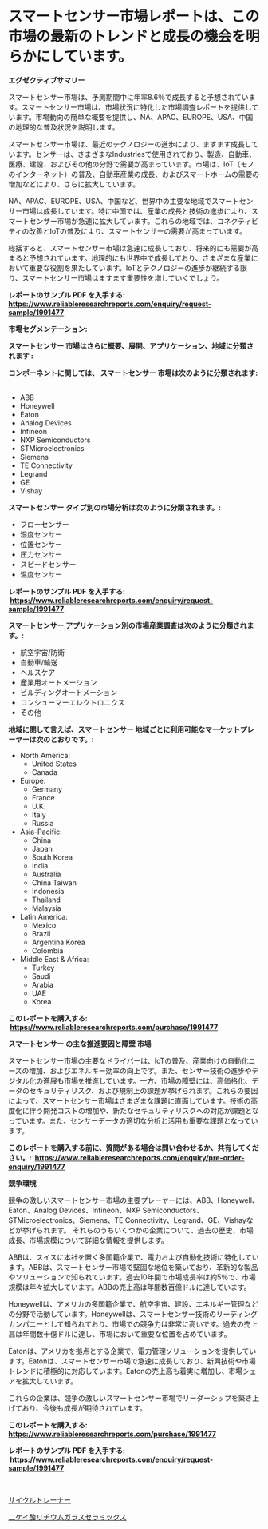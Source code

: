 <p><h1>スマートセンサー市場レポートは、この市場の最新のトレンドと成長の機会を明らかにしています。</h1></p><p><strong>エグゼクティブサマリー</strong></p>
<p><p>スマートセンサー市場は、予測期間中に年率8.6％で成長すると予想されています。スマートセンサー市場は、市場状況に特化した市場調査レポートを提供しています。市場動向の簡単な概要を提供し、NA、APAC、EUROPE、USA、中国の地理的な普及状況を説明します。</p><p>スマートセンサー市場は、最近のテクノロジーの進歩により、ますます成長しています。センサーは、さまざまなIndustriesで使用されており、製造、自動車、医療、建設、およびその他の分野で需要が高まっています。市場は、IoT（モノのインターネット）の普及、自動車産業の成長、およびスマートホームの需要の増加などにより、さらに拡大しています。</p><p>NA、APAC、EUROPE、USA、中国など、世界中の主要な地域でスマートセンサー市場は成長しています。特に中国では、産業の成長と技術の進歩により、スマートセンサー市場が急速に拡大しています。これらの地域では、コネクティビティの改善とIoTの普及により、スマートセンサーの需要が高まっています。</p><p>総括すると、スマートセンサー市場は急速に成長しており、将来的にも需要が高まると予想されています。地理的にも世界中で成長しており、さまざまな産業において重要な役割を果たしています。IoTとテクノロジーの進歩が継続する限り、スマートセンサー市場はますます重要性を増していくでしょう。</p></p>
<p><strong>レポートのサンプル PDF を入手する: <a href="https://www.reliableresearchreports.com/enquiry/request-sample/1991477">https://www.reliableresearchreports.com/enquiry/request-sample/1991477</a></strong></p>
<p><strong>市場セグメンテーション:</strong></p>
<p><strong> スマートセンサー 市場はさらに概要、展開、アプリケーション、地域に分類されます :</strong></p>
<p><strong>コンポーネントに関しては、 スマートセンサー 市場は次のように分類されます: &nbsp;</strong></p>
<p><ul><li>ABB</li><li>Honeywell</li><li>Eaton</li><li>Analog Devices</li><li>Infineon</li><li>NXP Semiconductors</li><li>STMicroelectronics</li><li>Siemens</li><li>TE Connectivity</li><li>Legrand</li><li>GE</li><li>Vishay</li></ul></p>
<p><strong> スマートセンサー タイプ別の市場分析は次のように分類されます。:</strong></p>
<p><ul><li>フローセンサー</li><li>湿度センサー</li><li>位置センサー</li><li>圧力センサー</li><li>スピードセンサー</li><li>温度センサー</li></ul></p>
<p><strong>レポートのサンプル PDF を入手する: &nbsp;<a href="https://www.reliableresearchreports.com/enquiry/request-sample/1991477">https://www.reliableresearchreports.com/enquiry/request-sample/1991477</a></strong></p>
<p><strong> スマートセンサー アプリケーション別の市場産業調査は次のように分類されます。:</strong></p>
<p><ul><li>航空宇宙/防衛</li><li>自動車/輸送</li><li>ヘルスケア</li><li>産業用オートメーション</li><li>ビルディングオートメーション</li><li>コンシューマーエレクトロニクス</li><li>その他</li></ul></p>
<p><strong>地域に関して言えば、スマートセンサー 地域ごとに利用可能なマーケットプレーヤーは次のとおりです。:</strong></p>
<p><ul>
    <li>
        North America:
        <ul>
            <li>United States</li>
            <li>Canada</li>
        </ul>
    </li>
    <li>
        Europe:
        <ul>
            <li>Germany</li>
            <li>France</li>
            <li>U.K.</li>
            <li>Italy</li>
            <li>Russia</li>
        </ul>
    </li>
    <li>
        Asia-Pacific:
        <ul>
            <li>China</li>
            <li>Japan</li>
            <li>South Korea</li>
            <li>India</li>
            <li>Australia</li>
            <li>China Taiwan</li>
            <li>Indonesia</li>
            <li>Thailand</li>
            <li>Malaysia</li>
        </ul>
    </li>
    <li>
        Latin America:
        <ul>
            <li>Mexico</li>
            <li>Brazil</li>
            <li>Argentina Korea</li>
            <li>Colombia</li>
        </ul>
    </li>
    <li>
        Middle East & Africa:
        <ul>
            <li>Turkey</li>
            <li>Saudi</li>
            <li>Arabia</li>
            <li>UAE</li>
            <li>Korea</li>
        </ul>
    </li>
    </ul></p>
<p><strong>このレポートを購入する: &nbsp;<a href="https://www.reliableresearchreports.com/purchase/1991477">https://www.reliableresearchreports.com/purchase/1991477</a></strong></p>
<p><strong>スマートセンサー の主な推進要因と障壁 市場</strong></p>
<p><p>スマートセンサー市場の主要なドライバーは、IoTの普及、産業向けの自動化ニーズの増加、およびエネルギー効率の向上です。また、センサー技術の進歩やデジタル化の進展も市場を推進しています。一方、市場の障壁には、高価格化、データのセキュリティリスク、および規制上の課題が挙げられます。これらの要因によって、スマートセンサー市場はさまざまな課題に直面しています。技術の高度化に伴う開発コストの増加や、新たなセキュリティリスクへの対応が課題となっています。また、センサーデータの適切な分析と活用も重要な課題となっています。</p></p>
<p><strong>このレポートを購入する前に、質問がある場合は問い合わせるか、共有してください。:&nbsp; <a href="https://www.reliableresearchreports.com/enquiry/pre-order-enquiry/1991477">https://www.reliableresearchreports.com/enquiry/pre-order-enquiry/1991477</a></strong></p>
<p><strong>競争環境</strong></p>
<p><p>競争の激しいスマートセンサー市場の主要プレーヤーには、ABB、Honeywell、Eaton、Analog Devices、Infineon、NXP Semiconductors、STMicroelectronics、Siemens、TE Connectivity、Legrand、GE、Vishayなどが挙げられます。 それらのうちいくつかの企業について、過去の歴史、市場成長、市場規模について詳細な情報を提供します。</p><p>ABBは、スイスに本社を置く多国籍企業で、電力および自動化技術に特化しています。ABBは、スマートセンサー市場で堅固な地位を築いており、革新的な製品やソリューションで知られています。過去10年間で市場成長率は約5％で、市場規模は年々拡大しています。ABBの売上高は年間数百億ドルに達しています。</p><p>Honeywellは、アメリカの多国籍企業で、航空宇宙、建設、エネルギー管理などの分野で活動しています。Honeywellは、スマートセンサー技術のリーディングカンパニーとして知られており、市場での競争力は非常に高いです。過去の売上高は年間数十億ドルに達し、市場において重要な位置を占めています。</p><p>Eatonは、アメリカを拠点とする企業で、電力管理ソリューションを提供しています。Eatonは、スマートセンサー市場で急速に成長しており、新興技術や市場トレンドに積極的に対応しています。Eatonの売上高も着実に増加し、市場シェアを拡大しています。</p><p>これらの企業は、競争の激しいスマートセンサー市場でリーダーシップを築き上げており、今後も成長が期待されています。</p></p>
<p><strong>このレポートを購入する: &nbsp; <a href="https://www.reliableresearchreports.com/purchase/1991477">https://www.reliableresearchreports.com/purchase/1991477</a></strong></p>
<p><strong>レポートのサンプル PDF を入手する: &nbsp;<a href="https://www.reliableresearchreports.com/enquiry/request-sample/1991477">https://www.reliableresearchreports.com/enquiry/request-sample/1991477</a></strong><strong></strong></p>
<p>&nbsp;</p>
<p><p><a href="https://medium.com/@chrispcreem58/%E3%82%B5%E3%82%A4%E3%82%AF%E3%83%AB%E3%83%88%E3%83%AC%E3%83%BC%E3%83%8A%E3%83%BC%E3%83%9E%E3%83%BC%E3%82%B1%E3%83%83%E3%83%88-2031%E5%B9%B4%E3%81%BE%E3%81%A7%E3%81%AE%E3%83%88%E3%83%AC%E3%83%B3%E3%83%89-%E4%BA%88%E6%B8%AC-%E7%AB%B6%E4%BA%89%E5%88%86%E6%9E%90-ab92acb21b45">サイクルトレーナー</a></p><p><a href="https://medium.com/@isabeleterson7845/%E3%83%AA%E3%83%81%E3%82%A6%E3%83%A0%E4%BA%8C%E3%82%B1%E3%82%A4%E9%85%B8%E3%82%B8%E3%83%AB%E3%82%B3%E3%83%8B%E3%82%A6%E3%83%A0%E3%82%AC%E3%83%A9%E3%82%B9%E3%82%BB%E3%83%A9%E3%83%9F%E3%83%83%E3%82%AF%E3%82%B9%E5%B8%82%E5%A0%B4%E8%A6%8F%E6%A8%A1%E3%81%A8%E5%B8%82%E5%A0%B4%E5%8B%95%E5%90%91-%E5%AE%8C%E5%85%A8%E3%81%AA%E6%A5%AD%E7%95%8C%E6%A6%82%E8%A6%81-2024%E5%B9%B4%E3%81%8B%E3%82%892031%E5%B9%B4%E3%81%BE%E3%81%A7-a47c81f59b09">二ケイ酸リチウムガラスセラミックス</a></p></p>